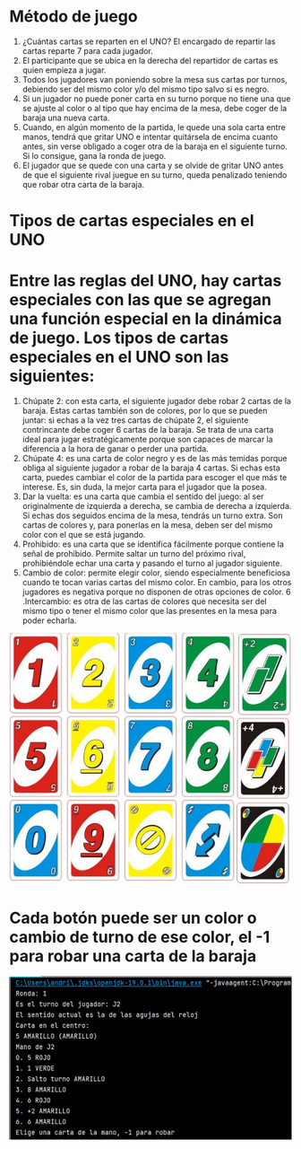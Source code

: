 # Método de juego

1. ¿Cuántas cartas se reparten en el UNO? El encargado de repartir las cartas reparte 7 para cada jugador.
2. El participante que se ubica en la derecha del repartidor de cartas es quien empieza a jugar.
3. Todos los jugadores van poniendo sobre la mesa sus cartas por turnos, debiendo ser del mismo color y/o del mismo tipo salvo si es negro.
4. Si un jugador no puede poner carta en su turno porque no tiene una que se ajuste al color o al tipo que hay encima de la mesa, debe coger de la baraja una nueva carta.
5. Cuando, en algún momento de la partida, le quede una sola carta entre manos, tendrá que gritar UNO e intentar quitársela de encima cuanto antes, sin verse obligado a coger otra de la baraja en el siguiente turno. Si lo consigue, gana la ronda de juego.
6. El jugador que se quede con una carta y se olvide de gritar UNO antes de que el siguiente rival juegue en su turno, queda penalizado teniendo que robar otra carta de la baraja.

# Tipos de cartas especiales en el UNO
# Entre las reglas del UNO, hay cartas especiales con las que se agregan una función especial en la dinámica de juego. Los tipos de cartas especiales en el UNO son las siguientes:

1. Chúpate 2: con esta carta, el siguiente jugador debe robar 2 cartas de la baraja. Estas cartas también son de colores, por lo que se pueden juntar: si echas a la vez tres cartas de chúpate 2, el siguiente contrincante debe coger 6 cartas de la baraja. Se trata de una carta ideal para jugar estratégicamente porque son capaces de marcar la diferencia a la hora de ganar o perder una partida.
2. Chúpate 4: es una carta de color negro y es de las más temidas porque obliga al siguiente jugador a robar de la baraja 4 cartas. Si echas esta carta, puedes cambiar el color de la partida para escoger el que más te interese. Es, sin duda, la mejor carta para el jugador que la posea.
3. Dar la vuelta: es una carta que cambia el sentido del juego: al ser originalmente de izquierda a derecha, se cambia de derecha a izquierda. Si echas dos seguidos encima de la mesa, tendrás un turno extra. Son cartas de colores y, para ponerlas en la mesa, deben ser del mismo color con el que se está jugando.
4. Prohibido: es una carta que se identifica fácilmente porque contiene la señal de prohibido. Permite saltar un turno del próximo rival, prohibiéndole echar una carta y pasando el turno al jugador siguiente.
5. Cambio de color: permite elegir color, siendo especialmente beneficiosa cuando te tocan varias cartas del mismo color. En cambio, para los otros jugadores es negativa porque no disponen de otras opciones de color.
6 .Intercambio: es otra de las cartas de colores que necesita ser del mismo tipo o tener el mismo color que las presentes en la mesa para poder echarla.

![carpetas iniciales](img/1.jpg)

# Cada botón puede ser un color o cambio de turno de ese color, el -1 para robar una carta de la baraja

![carpetas iniciales](img/2.jpg)
